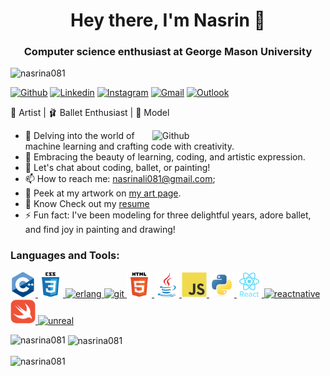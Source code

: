 <h1 align="center">Hey there, I'm Nasrin 🌺 </h1>
<h3 align="center">Computer science enthusiast at George Mason University</h3>

<p align="left"> <img src="https://komarev.com/ghpvc/?username=nasrina081&label=Profile%20views&color=0e75b6&style=flat" alt="nasrina081" /> </p>

[![Github](https://img.shields.io/badge/-Github-000?style=flat&logo=Github&logoColor=white)](https://github.com/nasrina081)
[![Linkedin](https://img.shields.io/badge/-LinkedIn-blue?style=flat&logo=Linkedin&logoColor=white)](https://www.linkedin.com/in/nasrin-ali-001220190/)
[![Instagram](https://img.shields.io/badge/-Instagram-c13584?style=flat&labelColor=c13584&logo=instagram&logoColor=white)](https://www.instagram.com/nvsrvn/)
[![Gmail](https://img.shields.io/badge/-Gmail-c14438?style=flat&logo=Gmail&logoColor=white)](mailto:nasrinali081@gmail.com)
[![Outlook](https://img.shields.io/badge/-Outlook-0078D4?style=flat&logo=Microsoft-Outlook&logoColor=white)](mailto:nali28@gmu.edu)
&nbsp;


🎨 Artist | 🩰 Ballet Enthusiast | 🎤 Model

<!-- Any image aligned to the right. Beware the width -->
<img width="55%" align="right" alt="Github" src="https://photos.app.goo.gl/fNrtSQxQsjzU8unS6" />

- 🔭 Delving into the world of machine learning and crafting code with creativity.
- 🌱 Embracing the beauty of learning, coding, and artistic expression.
- 💬 Let's chat about coding, ballet, or painting!
- 📫 How to reach me: nasrinali081@gmail.com;
- 🎨 Peek at my artwork on [my art page](https://www.instagram.com/nasrinspalette/).
- 📄 Know Check out my [resume](https://drive.google.com/file/d/1vDQGIfnBvKKdu9IBCih8pc_ppvG29SxL/view?usp=sharing)
- ⚡ Fun fact: I've been modeling for three delightful years, adore ballet, and find joy in painting and drawing!

<h3 align="left">Languages and Tools:</h3>
<p align="left"> <a href="https://www.w3schools.com/cpp/" target="_blank" rel="noreferrer"> <img src="https://raw.githubusercontent.com/devicons/devicon/master/icons/cplusplus/cplusplus-original.svg" alt="cplusplus" width="40" height="40"/> </a> <a href="https://www.w3schools.com/css/" target="_blank" rel="noreferrer"> <img src="https://raw.githubusercontent.com/devicons/devicon/master/icons/css3/css3-original-wordmark.svg" alt="css3" width="40" height="40"/> </a> <a href="https://www.erlang.org/" target="_blank" rel="noreferrer"> <img src="https://www.vectorlogo.zone/logos/erlang/erlang-official.svg" alt="erlang" width="40" height="40"/> </a> <a href="https://git-scm.com/" target="_blank" rel="noreferrer"> <img src="https://www.vectorlogo.zone/logos/git-scm/git-scm-icon.svg" alt="git" width="40" height="40"/> </a> <a href="https://www.w3.org/html/" target="_blank" rel="noreferrer"> <img src="https://raw.githubusercontent.com/devicons/devicon/master/icons/html5/html5-original-wordmark.svg" alt="html5" width="40" height="40"/> </a> <a href="https://www.java.com" target="_blank" rel="noreferrer"> <img src="https://raw.githubusercontent.com/devicons/devicon/master/icons/java/java-original.svg" alt="java" width="40" height="40"/> </a> <a href="https://developer.mozilla.org/en-US/docs/Web/JavaScript" target="_blank" rel="noreferrer"> <img src="https://raw.githubusercontent.com/devicons/devicon/master/icons/javascript/javascript-original.svg" alt="javascript" width="40" height="40"/> </a> <a href="https://www.python.org" target="_blank" rel="noreferrer"> <img src="https://raw.githubusercontent.com/devicons/devicon/master/icons/python/python-original.svg" alt="python" width="40" height="40"/> </a> <a href="https://reactjs.org/" target="_blank" rel="noreferrer"> <img src="https://raw.githubusercontent.com/devicons/devicon/master/icons/react/react-original-wordmark.svg" alt="react" width="40" height="40"/> </a> <a href="https://reactnative.dev/" target="_blank" rel="noreferrer"> <img src="https://reactnative.dev/img/header_logo.svg" alt="reactnative" width="40" height="40"/> </a> <a href="https://developer.apple.com/swift/" target="_blank" rel="noreferrer"> <img src="https://raw.githubusercontent.com/devicons/devicon/master/icons/swift/swift-original.svg" alt="swift" width="40" height="40"/> </a> <a href="https://unrealengine.com/" target="_blank" rel="noreferrer"> <img src="https://raw.githubusercontent.com/kenangundogan/fontisto/036b7eca71aab1bef8e6a0518f7329f13ed62f6b/icons/svg/brand/unreal-engine.svg" alt="unreal" width="40" height="40"/> </a> </p>

<p><img align="left" src="https://github-readme-stats.vercel.app/api/top-langs?username=nasrina081&show_icons=true&locale=en&layout=compact" alt="nasrina081" /></p>

<p>&nbsp;<img align="center" src="https://github-readme-stats.vercel.app/api?username=nasrina081&show_icons=true&locale=en" alt="nasrina081" /></p>

<p><img align="center" src="https://github-readme-streak-stats.herokuapp.com/?user=nasrina081&" alt="nasrina081" /></p>

